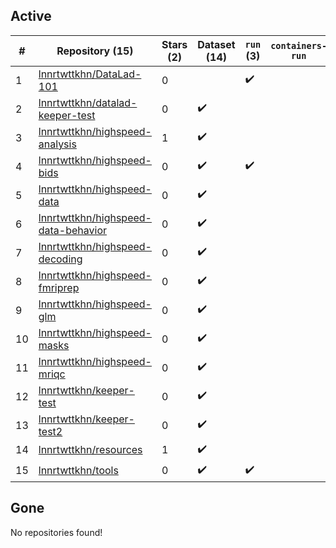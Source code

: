 ## Active
| # | Repository (15) | Stars (2) | Dataset (14) | `run` (3) | `containers-run` |
| --- | --- | --- | --- | --- | --- |
| 1 | [lnnrtwttkhn/DataLad-101](https://github.com/lnnrtwttkhn/DataLad-101) | 0 |  | :heavy_check_mark: |  |
| 2 | [lnnrtwttkhn/datalad-keeper-test](https://github.com/lnnrtwttkhn/datalad-keeper-test) | 0 | :heavy_check_mark: |  |  |
| 3 | [lnnrtwttkhn/highspeed-analysis](https://github.com/lnnrtwttkhn/highspeed-analysis) | 1 | :heavy_check_mark: |  |  |
| 4 | [lnnrtwttkhn/highspeed-bids](https://github.com/lnnrtwttkhn/highspeed-bids) | 0 | :heavy_check_mark: | :heavy_check_mark: |  |
| 5 | [lnnrtwttkhn/highspeed-data](https://github.com/lnnrtwttkhn/highspeed-data) | 0 | :heavy_check_mark: |  |  |
| 6 | [lnnrtwttkhn/highspeed-data-behavior](https://github.com/lnnrtwttkhn/highspeed-data-behavior) | 0 | :heavy_check_mark: |  |  |
| 7 | [lnnrtwttkhn/highspeed-decoding](https://github.com/lnnrtwttkhn/highspeed-decoding) | 0 | :heavy_check_mark: |  |  |
| 8 | [lnnrtwttkhn/highspeed-fmriprep](https://github.com/lnnrtwttkhn/highspeed-fmriprep) | 0 | :heavy_check_mark: |  |  |
| 9 | [lnnrtwttkhn/highspeed-glm](https://github.com/lnnrtwttkhn/highspeed-glm) | 0 | :heavy_check_mark: |  |  |
| 10 | [lnnrtwttkhn/highspeed-masks](https://github.com/lnnrtwttkhn/highspeed-masks) | 0 | :heavy_check_mark: |  |  |
| 11 | [lnnrtwttkhn/highspeed-mriqc](https://github.com/lnnrtwttkhn/highspeed-mriqc) | 0 | :heavy_check_mark: |  |  |
| 12 | [lnnrtwttkhn/keeper-test](https://github.com/lnnrtwttkhn/keeper-test) | 0 | :heavy_check_mark: |  |  |
| 13 | [lnnrtwttkhn/keeper-test2](https://github.com/lnnrtwttkhn/keeper-test2) | 0 | :heavy_check_mark: |  |  |
| 14 | [lnnrtwttkhn/resources](https://github.com/lnnrtwttkhn/resources) | 1 | :heavy_check_mark: |  |  |
| 15 | [lnnrtwttkhn/tools](https://github.com/lnnrtwttkhn/tools) | 0 | :heavy_check_mark: | :heavy_check_mark: |  |

## Gone
No repositories found!
